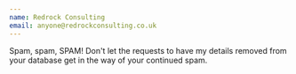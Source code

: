 ```yaml
---
name: Redrock Consulting
email: anyone@redrockconsulting.co.uk
---
```

Spam, spam, SPAM! Don't let the requests to have my details removed from your database get in the way of your continued spam.
